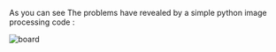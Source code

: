 As you can see The problems have revealed by a simple python image processing code :


![board](https://user-images.githubusercontent.com/88210093/145552363-c5876770-036d-4b81-9ff0-3c89b8475ada.jpg)
